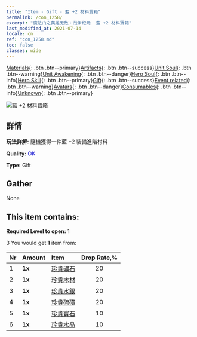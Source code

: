 ```yaml
---
title: "Item - Gift - 藍 +2 材料寶箱"
permalink: /con_1258/
excerpt: "魔法门之英雄无敌：战争纪元  藍 +2 材料寶箱"
last_modified_at: 2021-07-14
locale: cn
ref: "con_1258.md"
toc: false
classes: wide
---
```

 [Materials](/ItemsCN/){: .btn .btn--primary}[Artifacts](/ItemsCN/Artifacts/){: .btn .btn--success}[Unit Soul](/ItemsCN/UnitSoul/){: .btn .btn--warning}[Unit Awakening](/ItemsCN/UnitAwakening/){: .btn .btn--danger}[Hero Soul](/ItemsCN/HeroSoul/){: .btn .btn--info}[Hero Skill](/ItemsCN/HeroSkill/){: .btn .btn--primary}[Gift](/ItemsCN/Gift/){: .btn .btn--success}[Event related](/ItemsCN/Events/){: .btn .btn--warning}[Avatars](/ItemsCN/Avatars/){: .btn .btn--danger}[Consumables](/ItemsCN/Consumables/){: .btn .btn--info}[Unknown](/ItemsCN/Unknown/){: .btn .btn--primary}

 ![藍 +2 材料寶箱](/images/t/i_304002.png)

## 詳情
 **玩法詳解:** 隨機獲得一件藍 +2 裝備進階材料

 **Quality:** <span style="color: #0000CD">OK</span>

 **Type:** Gift

## Gather

  None

## This item contains:

 **Required Level to open:** 1

 3 You would get **1** item  from:

  | Nr | Amount |     Item    | Drop Rate,% |
  |:---|:-------|:------------|:---------:|
  | 1 |  **1x** | [珍貴礦石](/cn/Items/mat_26/) | 20 | 
  | 2 |  **1x** | [珍貴木材](/cn/Items/mat_27/) | 20 | 
  | 3 |  **1x** | [珍貴水銀](/cn/Items/mat_28/) | 20 | 
  | 4 |  **1x** | [珍貴硫磺](/cn/Items/mat_29/) | 20 | 
  | 5 |  **1x** | [珍貴寶石](/cn/Items/mat_30/) | 10 | 
  | 6 |  **1x** | [珍貴水晶](/cn/Items/mat_31/) | 10 | 

